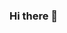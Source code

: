 ### Hi there 👋

<!--
**soybean15/soybean15** is a ✨ _special_ ✨ repository because its `README.md` (this file) appears on your GitHub profile.

Here are some ideas to get you started:

- 🔭 I’m currently stuDYING
- 🌱 I’m currently learning Android development
- 👯 I’m looking to collaborate with Logan Paul
- 
- 😄 Pronouns: help/me
- ⚡ Fun fact: Water is wet
-->
